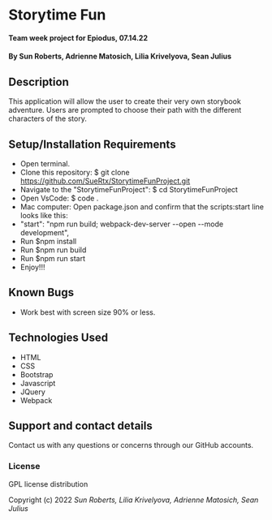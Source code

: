 # Storytime Fun

#### Team week project for Epiodus, 07.14.22

#### By Sun Roberts, Adrienne Matosich, Lilia Krivelyova, Sean Julius

## Description

This application will allow the user to create their very own storybook adventure. 
Users are prompted to choose their path with the different characters of the story. 

## Setup/Installation Requirements 

* Open terminal.
* Clone this repository: $ git clone https://github.com/SueRtx/StorytimeFunProject.git
* Navigate to the "StorytimeFunProject": $ cd StorytimeFunProject
* Open VsCode: $ code .
* Mac computer: Open package.json and confirm that the scripts:start line looks like this:
*   "start": "npm run build;  webpack-dev-server --open --mode development",
* Run $npm install 
* Run $npm run build 
* Run $npm run start
* Enjoy!!!
  
## Known Bugs

* Work best with screen size 90% or less.
  
## Technologies Used

* HTML
* CSS
* Bootstrap
* Javascript
* JQuery
* Webpack 

## Support and contact details

Contact us with any questions or concerns through our GitHub accounts. 

### License

GPL license distribution

Copyright (c) 2022 *Sun Roberts, Lilia Krivelyova, Adrienne Matosich, Sean Julius*
